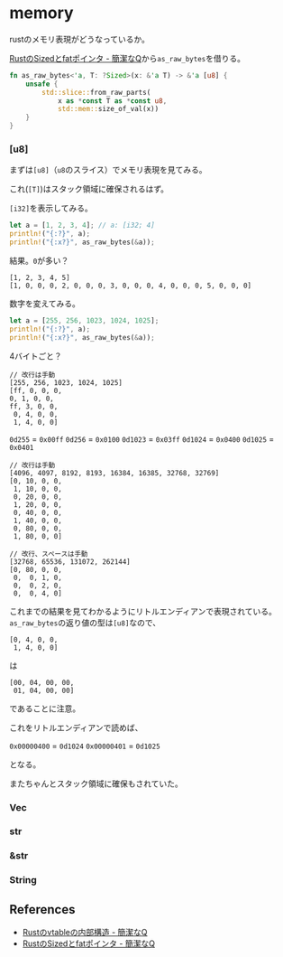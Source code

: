 # memory

rustのメモリ表現がどうなっているか。

[RustのSizedとfatポインタ \- 簡潔なQ](https://qnighy.hatenablog.com/entry/2017/03/04/131311)から`as_raw_bytes`を借りる。

```rust
fn as_raw_bytes<'a, T: ?Sized>(x: &'a T) -> &'a [u8] {
    unsafe {
        std::slice::from_raw_parts(
            x as *const T as *const u8,
            std::mem::size_of_val(x))
    }
}
```

### [u8]

まずは`[u8]`（`u8`のスライス）でメモリ表現を見てみる。

これ(`[T]`)はスタック領域に確保されるはず。

`[i32]`を表示してみる。

```rust
let a = [1, 2, 3, 4]; // a: [i32; 4]
println!("{:?}", a);
println!("{:x?}", as_raw_bytes(&a));
```

結果。`0`が多い？

```
[1, 2, 3, 4, 5]
[1, 0, 0, 0, 2, 0, 0, 0, 3, 0, 0, 0, 4, 0, 0, 0, 5, 0, 0, 0]
```

数字を変えてみる。

```rust
let a = [255, 256, 1023, 1024, 1025];
println!("{:?}", a);
println!("{:x?}", as_raw_bytes(&a));
```

4バイトごと？

```
// 改行は手動
[255, 256, 1023, 1024, 1025]
[ff, 0, 0, 0,
0, 1, 0, 0,
ff, 3, 0, 0,
 0, 4, 0, 0,
 1, 4, 0, 0]
```

`0d255` = `0x00ff`
`0d256` = `0x0100`
`0d1023` = `0x03ff`
`0d1024` = `0x0400`
`0d1025` = `0x0401`

```
// 改行は手動
[4096, 4097, 8192, 8193, 16384, 16385, 32768, 32769]
[0, 10, 0, 0,
 1, 10, 0, 0,
 0, 20, 0, 0,
 1, 20, 0, 0,
 0, 40, 0, 0,
 1, 40, 0, 0,
 0, 80, 0, 0,
 1, 80, 0, 0]
```

```
// 改行、スペースは手動
[32768, 65536, 131072, 262144]
[0, 80, 0, 0,
 0,  0, 1, 0,
 0,  0, 2, 0,
 0,  0, 4, 0]
```

これまでの結果を見てわかるようにリトルエンディアンで表現されている。
`as_raw_bytes`の返り値の型は`[u8]`なので、

```
[0, 4, 0, 0,
 1, 4, 0, 0]
```

は

```
[00, 04, 00, 00,
 01, 04, 00, 00]
```

であることに注意。

これをリトルエンディアンで読めば、

`0x00000400` = `0d1024`
`0x00000401` = `0d1025`

となる。

またちゃんとスタック領域に確保もされていた。

### Vec<u8>


### str


### &str


### String


## References
- [Rustのvtableの内部構造 \- 簡潔なQ](https://qnighy.hatenablog.com/entry/2017/03/18/070000)
- [RustのSizedとfatポインタ \- 簡潔なQ](https://qnighy.hatenablog.com/entry/2017/03/04/131311)